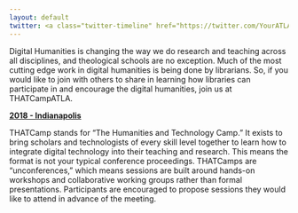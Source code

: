 ```yaml
---
layout: default
twitter: <a class="twitter-timeline" href="https://twitter.com/YourATLA" data-height="600">Tweets by ATLA</a> <script async src="https://platform.twitter.com/widgets.js" charset="utf-8"></script>
---
```


Digital Humanities is changing the way we do research and teaching across all disciplines, and theological schools are no exception. Much of the most cutting edge work in digital humanities is being done by librarians. So, if you would like to join with others to share in learning how libraries can participate in and encourage the digital humanities, join us at THATCampATLA.

[**2018 - Indianapolis**](2018.html)

THATCamp stands for “The Humanities and Technology Camp.” It exists to bring scholars and technologists of every skill level together to learn how to integrate digital technology into their teaching and research. This means the format is not your typical conference proceedings. THATCamps are “unconferences,” which means sessions are built around hands-on workshops and collaborative working groups rather than formal presentations. Participants are encouraged to propose sessions they would like to attend in advance of the meeting.
